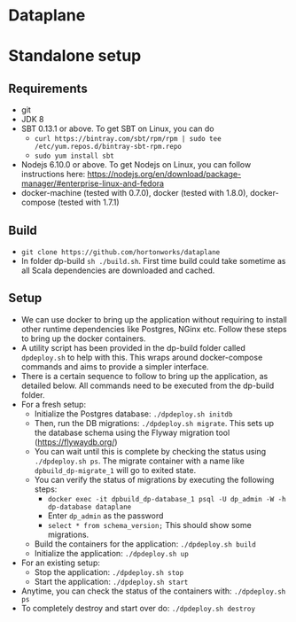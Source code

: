 # Dataplane

# Standalone setup

## Requirements

* git
* JDK 8
* SBT 0.13.1 or above. To get SBT on Linux, you can do
  * `curl https://bintray.com/sbt/rpm/rpm | sudo tee /etc/yum.repos.d/bintray-sbt-rpm.repo`
  * `sudo yum install sbt`
* Nodejs 6.10.0 or above. To get Nodejs on Linux, you can follow instructions here: https://nodejs.org/en/download/package-manager/#enterprise-linux-and-fedora
* docker-machine (tested with 0.7.0), docker (tested with 1.8.0), docker-compose (tested with 1.7.1)

## Build

* `git clone https://github.com/hortonworks/dataplane`
* In folder dp-build `sh ./build.sh`. First time build could take sometime as all Scala dependencies are downloaded and cached.

## Setup

* We can use docker to bring up the application without requiring to install other runtime dependencies like Postgres, NGinx etc. Follow these steps to bring up the docker containers.
* A utility script has been provided in the dp-build folder called `dpdeploy.sh` to help with this. This wraps around docker-compose commands and aims to provide a simpler interface.
* There is a certain sequence to follow to bring up the application, as detailed below. All commands need to be executed from the dp-build folder.
* For a fresh setup:
  * Initialize the Postgres database: `./dpdeploy.sh initdb`
  * Then, run the DB migrations: `./dpdeploy.sh migrate`. This sets up the database schema using the Flyway migration tool (https://flywaydb.org/)
  * You can wait until this is complete by checking the status using `./dpdeploy.sh ps`. The migrate container with a name like `dpbuild_dp-migrate_1` will go to exited state. 
  * You can verify the status of migrations by executing the following steps:
    * `docker exec -it dpbuild_dp-database_1 psql -U dp_admin -W -h dp-database dataplane`
    * Enter `dp_admin` as the password
    * `select * from schema_version;` This should show some migrations.
  * Build the containers for the application: `./dpdeploy.sh build`
  * Initialize the application: `./dpdeploy.sh up`
* For an existing setup:
  * Stop the application: `./dpdeploy.sh stop`
  * Start the application: `./dpdeploy.sh start`
* Anytime, you can check the status of the containers with: `./dpdeploy.sh ps`
* To completely destroy and start over do: `./dpdeploy.sh destroy`
